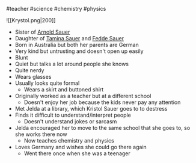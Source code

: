 #teacher #science #chemistry #physics

![[Krystol.png|200]]
- Sister of [Arnold Sauer](Arnold%20Sauer.md)
- Daughter of [Tamina Sauer](Tamina%20Carleigh%20Sauer.md) and [Fedde Sauer](Fedde%20Albert%20Sauer.md)
- Born in Australia but both her parents are German
- Very kind but untrusting and doesn't open up easily
- Blunt
- Quiet but talks a lot around people she knows
- Quite nerdy
- Wears glasses
- Usually looks quite formal
	- Wears a skirt and buttoned shirt
- Originally worked as a teacher but at a different school
	- Doesn't enjoy her job because the kids never pay any attention
- Met Jelda at a library, which Kristol Sauer goes to to destress
- Finds it difficult to understand/interpret people
	- Doesn't understand jokes or sarcasm
- Jelda encouraged her to move to the same school that she goes to, so she works there now
	- Now teaches chemistry and physics
- Loves Germany and wishes she could go there again
	- Went there once when she was a teenager